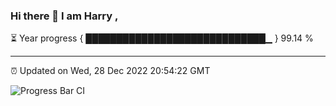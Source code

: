 ### Hi there 👋 I am Harry , 

⏳ Year progress { █████████████████████████████▁ } 99.14 %

---

⏰ Updated on Wed, 28 Dec 2022 20:54:22 GMT

![Progress Bar CI](https://github.com/duykhang68/duykhang68/workflows/Progress%20Bar%20CI/badge.svg)
